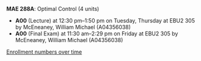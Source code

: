 **MAE 288A**: Optimal Control (4 units)

- **A00** (Lecture) at 12:30 pm–1:50 pm on Tuesday, Thursday at EBU2 305 by McEneaney, William Michael (A04356038)
- **A00** (Final Exam) at 11:30 am–2:29 pm on Friday at EBU2 305 by McEneaney, William Michael (A04356038)

[Enrollment numbers over time](./MAE288A.tsv)

